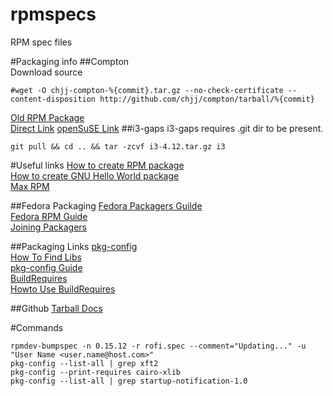 # rpmspecs
RPM spec files

#Packaging info
##Compton    
Download source 
```
#wget -O chjj-compton-%{commit}.tar.gz --no-check-certificate --content-disposition http://github.com/chjj/compton/tarball/%{commit}
```
[Old RPM Package](http://pkgs.fedoraproject.org/cgit/?q=compton)  
[Direct Link](https://admin.fedoraproject.org/pkgdb/package/rpms/compton/)
[openSuSE Link](https://build.opensuse.org/package/binaries/X11:QtDesktop/compton?repository=Fedora_21)
##i3-gaps
i3-gaps requires .git dir to be present.    
```
git pull && cd .. && tar -zcvf i3-4.12.tar.gz i3
```

#Useful links
[How to create RPM package](https://fedoraproject.org/wiki/How_to_create_an_RPM_package)  
[How to create GNU Hello World package](https://fedoraproject.org/wiki/How_to_create_a_GNU_Hello_RPM_package)  
[Max RPM](http://rpm.org/max-rpm-snapshot/index.html)

##Fedora Packaging
[Fedora Packagers Guilde](https://docs.fedoraproject.org/en-US/Fedora_Draft_Documentation/0.1/html/Packagers_Guide/)  
[Fedora RPM Guide](https://docs.fedoraproject.org/en-US/Fedora_Draft_Documentation/0.1/html/RPM_Guide/)  
[Joining Packagers](https://fedoraproject.org/wiki/Join_the_package_collection_maintainers)  

##Packaging Links
[pkg-config](http://www.freedesktop.org/wiki/Software/pkg-config/)   
[How To Find Libs](https://cmake.org/Wiki/CMake:How_To_Find_Libraries)   
[pkg-config Guide](http://people.freedesktop.org/~dbn/pkg-config-guide.html)   
[BuildRequires](https://fedoraproject.org/wiki/Packaging:Guidelines#BuildRequires_based_on_pkg-config)   
[Howto Use BuildRequires](https://fedoraproject.org/wiki/HOWTOUseRequires)

##Github
[Tarball Docs](https://developer.github.com/v3/repos/contents/)

#Commands
```
rpmdev-bumpspec -n 0.15.12 -r rofi.spec --comment="Updating..." -u "User Name <user.name@host.com>"
pkg-config --list-all | grep xft2
pkg-config --print-requires cairo-xlib
pkg-config --list-all | grep startup-notification-1.0
```
